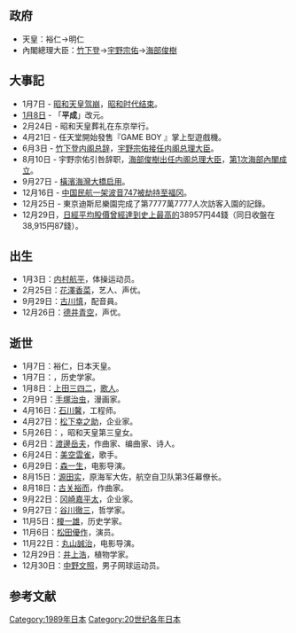 ## 政府

  - 天皇：裕仁→明仁
  - 內閣總理大臣：[竹下登](../Page/竹下登.md "wikilink")→[宇野宗佑](../Page/宇野宗佑.md "wikilink")→[海部俊樹](../Page/海部俊樹.md "wikilink")

## 大事記

  - 1月7日 -
    [昭和天皇](../Page/昭和天皇.md "wikilink")[驾崩](../Page/昭和天皇之死.md "wikilink")，[昭和时代结束](../Page/昭和.md "wikilink")。
  - [1月8日](../Page/1月8日.md "wikilink") - 「**平成**」改元。
  - 2月24日 - 昭和天皇葬礼在东京举行。
  - 4月21日 - 任天堂開始發售『GAME BOY 』掌上型遊戲機。
  - 6月3日 -
    [竹下登](../Page/竹下登.md "wikilink")[内阁总辞](../Page/竹下內閣_\(改造\).md "wikilink")，[宇野宗佑接任内阁总理大臣](../Page/宇野宗佑.md "wikilink")。
  - 8月10日 -
    宇野宗佑引咎辞职，[海部俊樹出任内阁总理大臣](../Page/海部俊樹.md "wikilink")，[第1次海部內閣成立](../Page/第1次海部內閣.md "wikilink")。
  - 9月27日 - [橫濱海灣大橋启用](../Page/橫濱海灣大橋.md "wikilink")。
  - 12月16日 -
    [中国民航一架](https://zh.wikipedia.org/wiki/中国民航 "wikilink")[波音747被](../Page/波音747.md "wikilink")[劫持至福冈](../Page/中國民航981號班機劫機事件.md "wikilink")。
  - 12月25日 - 東京迪斯尼樂園完成了第7777萬7777人次訪客入園的記錄。
  - 12月29日，[日經平均股價曾經達到史上最高的](https://zh.wikipedia.org/wiki/日經平均股價 "wikilink")38957円44錢（同日收盤在38,915円87錢）。

## 出生

  - 1月3日：[内村航平](../Page/内村航平.md "wikilink")，体操运动员。
  - 2月25日：[花澤香菜](../Page/花澤香菜.md "wikilink")，艺人、声优。
  - 9月29日：[古川慎](../Page/古川慎.md "wikilink")，配音員。
  - 12月26日：[德井青空](../Page/德井青空.md "wikilink")，声优。

## 逝世

  - 1月7日：裕仁，日本天皇。
  - 1月7日：，历史学家。
  - 1月8日：[上田三四二](../Page/上田三四二.md "wikilink")，[歌人](https://zh.wikipedia.org/wiki/歌人 "wikilink")。
  - 2月9日：[手塚治虫](../Page/手塚治虫.md "wikilink")，漫画家。
  - 4月16日：[石川馨](../Page/石川馨.md "wikilink")，工程师。
  - 4月27日：[松下幸之助](../Page/松下幸之助.md "wikilink")，企业家。
  - 5月26日：，昭和天皇第三皇女。
  - 6月2日：[渡邊岳夫](../Page/渡邊岳夫.md "wikilink")，作曲家、编曲家、诗人。
  - 6月24日：[美空雲雀](../Page/美空雲雀.md "wikilink")，歌手。
  - 6月29日：[森一生](https://zh.wikipedia.org/wiki/森一生 "wikilink")，电影导演。
  - 8月15日：[源田实](../Page/源田实.md "wikilink")，原海军大佐，航空自卫队第3任幕僚长。
  - 8月18日：[古关裕而](https://zh.wikipedia.org/wiki/古关裕而 "wikilink")，作曲家。
  - 9月22日：[冈崎嘉平太](../Page/冈崎嘉平太.md "wikilink")，企业家。
  - 9月27日：[谷川徹三](../Page/谷川徹三.md "wikilink")，哲学家。
  - 11月5日：[榎一雄](https://zh.wikipedia.org/wiki/榎一雄 "wikilink")，历史学家。
  - 11月6日：[松田優作](../Page/松田優作.md "wikilink")，演员。
  - 11月22日：[丸山誠治](https://zh.wikipedia.org/wiki/丸山誠治 "wikilink")，电影导演。
  - 12月29日：[井上浩](https://zh.wikipedia.org/wiki/井上浩 "wikilink")，植物学家。
  - 12月30日：[中野文照](https://zh.wikipedia.org/wiki/中野文照 "wikilink")，男子网球运动员。

## 参考文献

<div class="references-small">

<references />

</div>

[Category:1989年日本](https://zh.wikipedia.org/wiki/Category:1989年日本 "wikilink")
[Category:20世纪各年日本](https://zh.wikipedia.org/wiki/Category:20世纪各年日本 "wikilink")